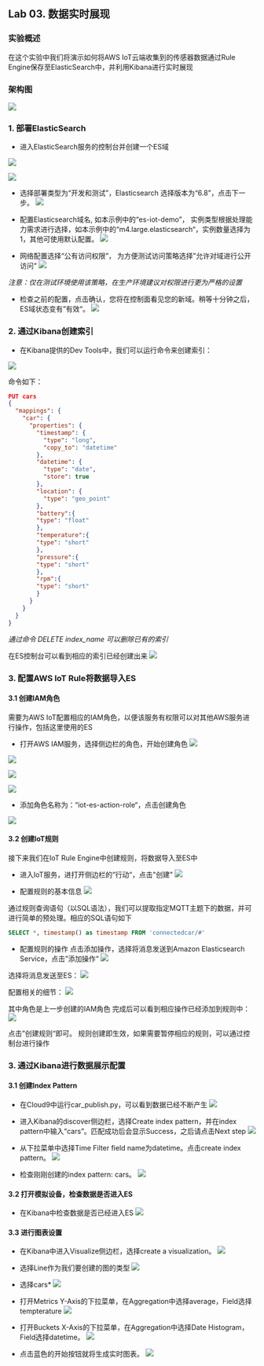 ## Lab 03. 数据实时展现

### 实验概述

在这个实验中我们将演示如何将AWS IoT云端收集到的传感器数据通过Rule Engine保存至ElasticSearch中，并利用Kibana进行实时展现

### 架构图

![](./md_image/diagram-lab03.jpg)

### 1. 部署ElasticSearch

- 进入ElasticSearch服务的控制台并创建一个ES域

![](./md_image/dashboard/1.jpg)

![](./md_image/dashboard/2.jpg)

- 选择部署类型为“开发和测试”，Elasticsearch 选择版本为“6.8”，点击下一步。
![](./md_image/dashboard/3.jpg)

- 配置Elasticsearch域名, 如本示例中的“es-iot-demo”， 实例类型根据处理能力需求进行选择，如本示例中的“m4.large.elasticsearch“，实例数量选择为1，其他可使用默认配置。
![](./md_image/dashboard/4.jpg)

- 网络配置选择“公有访问权限”， 为方便测试访问策略选择”允许对域进行公开访问“
![](./md_image/dashboard/5.jpg)

*注意：仅在测试环境使用该策略，在生产环境建议对权限进行更为严格的设置*

- 检查之前的配置，点击确认，您将在控制面看见您的新域。稍等十分钟之后，ES域状态变有”有效“。
![](./md_image/dashboard/6.jpg)




### 2. 通过Kibana创建索引

- 在Kibana提供的Dev Tools中，我们可以运行命令来创建索引：

![](./md_image/dashboard/7.jpg)

命令如下：

```json
PUT cars
{
  "mappings": {
    "car": {
      "properties": {
        "timestamp": {
          "type": "long",
          "copy_to": "datetime"
        },
        "datetime": {
          "type": "date",
          "store": true
        },
        "location": {
          "type": "geo_point"
        },
        "battery":{
        "type": "float"
        },
        "temperature":{
        "type": "short"
        },
        "pressure":{
        "type": "short"
        },
        "rpm":{
        "type": "short"
        }
      }
    }
  }
}
```

*通过命令 DELETE index_name 可以删除已有的索引*

在ES控制台可以看到相应的索引已经创建出来
![](./md_image/dashboard/8.jpg)


### 3. 配置AWS IoT Rule将数据导入ES

#### 3.1 创建IAM角色

需要为AWS IoT配置相应的IAM角色，以便该服务有权限可以对其他AWS服务进行操作，包括这里使用的ES

- 打开AWS IAM服务，选择侧边栏的角色，开始创建角色
![](./md_image/dashboard/20.png)

![](./md_image/dashboard/21.png)

![](./md_image/dashboard/22.png)

![](./md_image/dashboard/23.png)

- 添加角色名称为：“iot-es-action-role“，点击创建角色

![](./md_image/dashboard/24.png)

#### 3.2 创建IoT规则

接下来我们在IoT Rule Engine中创建规则，将数据导入至ES中

- 进入IoT服务，进打开侧边栏的”行动“，点击"创建"
![](./md_image/dashboard/50.jpg)

- 配置规则的基本信息
![](./md_image/dashboard/53.jpg)

通过规则查询语句（以SQL语法），我们可以提取指定MQTT主题下的数据，并可进行简单的预处理。相应的SQL语句如下

```SQL
SELECT *, timestamp() as timestamp FROM 'connectedcar/#'
```

- 配置规则的操作
点击添加操作，选择将消息发送到Amazon Elasticsearch Service，点击”添加操作“
![](./md_image/dashboard/55.jpg)

选择将消息发送至ES：
![](./md_image/dashboard/51.jpg)

配置相关的细节：
![](./md_image/dashboard/52.jpg)

其中角色是上一步创建的IAM角色
完成后可以看到相应操作已经添加到规则中：
![](./md_image/dashboard/54.jpg)

点击”创建规则“即可。
规则创建即生效，如果需要暂停相应的规则，可以通过控制台进行操作


### 3. 通过Kibana进行数据展示配置

#### 3.1 创建Index Pattern

- 在Cloud9中运行car_publish.py，可以看到数据已经不断产生
![](./md_image/dashboard/60.jpg)

- 进入Kibana的discover侧边栏，选择Create index pattern，并在index pattern中输入“cars”。匹配成功后会显示Success，之后请点击Next step
![](./md_image/dashboard/40.png)

- 从下拉菜单中选择Time Filter field name为datetime。点击create index pattern。
![](./md_image/dashboard/41.png)

- 检查刚刚创建的index pattern: cars。
![](./md_image/dashboard/42.png)

#### 3.2 打开模拟设备，检查数据是否进入ES



- 在Kibana中检查数据是否已经进入ES
![](./md_image/dashboard/61.jpg)


#### 3.3 进行图表设置

- 在Kibana中进入Visualize侧边栏，选择create a visualization。
![](./md_image/dashboard/43.png)

- 选择Line作为我们要创建的图的类型
![](./md_image/dashboard/44.png)

- 选择cars*
![](./md_image/dashboard/45.png)

- 打开Metrics Y-Axis的下拉菜单，在Aggregation中选择average，Field选择tempterature
![](./md_image/dashboard/46.png)

- 打开Buckets X-Axis的下拉菜单，在Aggregation中选择Date Histogram，Field选择datetime。
![](./md_image/dashboard/47.png)

- 点击蓝色的开始按钮就将生成实时图表。
![](./md_image/dashboard/48.png)

